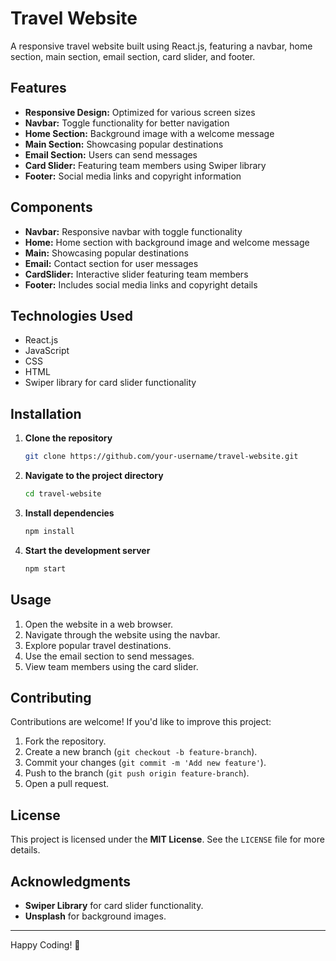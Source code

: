 # Travel Website

A responsive travel website built using React.js, featuring a navbar, home section, main section, email section, card slider, and footer.

## Features
- **Responsive Design:** Optimized for various screen sizes
- **Navbar:** Toggle functionality for better navigation
- **Home Section:** Background image with a welcome message
- **Main Section:** Showcasing popular destinations
- **Email Section:** Users can send messages
- **Card Slider:** Featuring team members using Swiper library
- **Footer:** Social media links and copyright information

## Components
- **Navbar:** Responsive navbar with toggle functionality
- **Home:** Home section with background image and welcome message
- **Main:** Showcasing popular destinations
- **Email:** Contact section for user messages
- **CardSlider:** Interactive slider featuring team members
- **Footer:** Includes social media links and copyright details

## Technologies Used
- React.js
- JavaScript
- CSS
- HTML
- Swiper library for card slider functionality

## Installation
1. **Clone the repository**
   ```sh
   git clone https://github.com/your-username/travel-website.git
   ```
2. **Navigate to the project directory**
   ```sh
   cd travel-website
   ```
3. **Install dependencies**
   ```sh
   npm install
   ```
4. **Start the development server**
   ```sh
   npm start
   ```

## Usage
1. Open the website in a web browser.
2. Navigate through the website using the navbar.
3. Explore popular travel destinations.
4. Use the email section to send messages.
5. View team members using the card slider.

## Contributing
Contributions are welcome! If you'd like to improve this project:
1. Fork the repository.
2. Create a new branch (`git checkout -b feature-branch`).
3. Commit your changes (`git commit -m 'Add new feature'`).
4. Push to the branch (`git push origin feature-branch`).
5. Open a pull request.

## License
This project is licensed under the **MIT License**. See the `LICENSE` file for more details.

## Acknowledgments
- **Swiper Library** for card slider functionality.
- **Unsplash** for background images.

---
Happy Coding! 🚀


